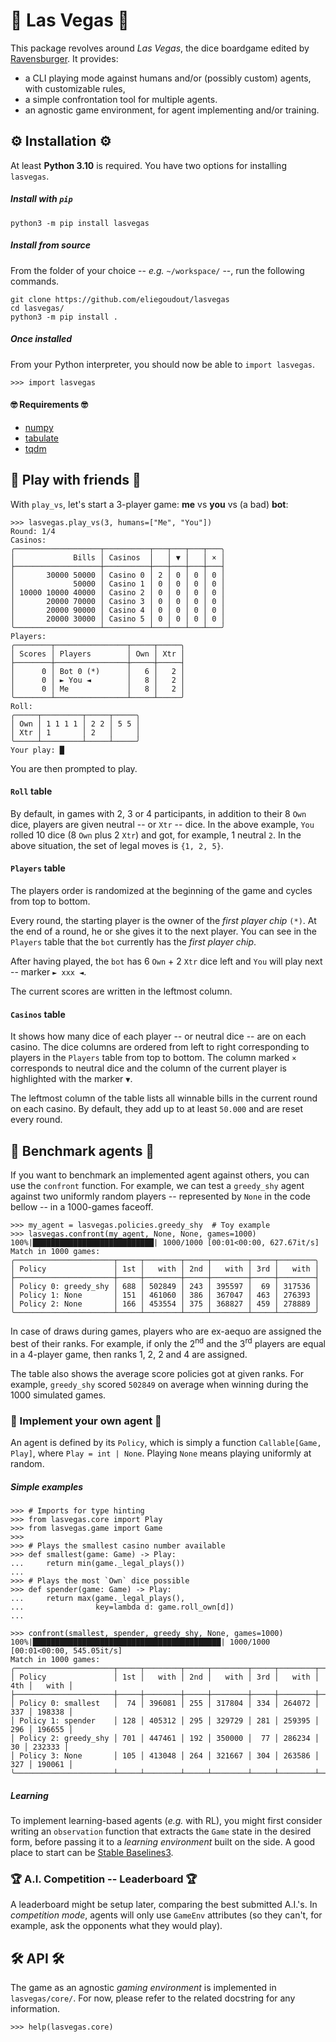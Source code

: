 # 🎲 Las Vegas 🎲

This package revolves around _Las Vegas_, the dice boardgame edited by [Ravensburger](https://www.ravensburger.fr/produits/jeux-de-soci%C3%A9t%C3%A9/jeux-d-ambiance/las-vegas-26745/index.html). It provides:

- a CLI playing mode against humans and/or (possibly custom) agents, with customizable rules,
- a simple confrontation tool for multiple agents.
- an agnostic game environment, for agent implementing and/or training.


## ⚙️ Installation ⚙️

At least **Python 3.10** is required. You have two options for installing `lasvegas`.

##### Install with `pip`

```
python3 -m pip install lasvegas
```

##### Install from source

From the folder of your choice -- _e.g._ `~/workspace/` --, run the following commands.
```
git clone https://github.com/eliegoudout/lasvegas
cd lasvegas/
python3 -m pip install .
```

##### Once installed

From your Python interpreter, you should now be able to `import lasvegas`.
```pycon
>>> import lasvegas
```

#### 🤓 Requirements 🤓

- [numpy](https://github.com/numpy/numpy)
- [tabulate](https://github.com/astanin/python-tabulate)
- [tqdm](https://github.com/tqdm/tqdm)

</details>

## 🤜 Play with friends 🤛

With `play_vs`, let's start a 3-player game: **me** vs **you** vs (a bad) **bot**:
```pycon
>>> lasvegas.play_vs(3, humans=["Me", "You"])
Round: 1/4
Casinos:
╭───────────────────┬──────────┬───┬───┬───┬───╮
│             Bills │ Casinos  │   │ ▼ │   │ × │
├───────────────────┼──────────┼───┼───┼───┼───┤
│       30000 50000 │ Casino 0 │ 2 │ 0 │ 0 │ 0 │
│             50000 │ Casino 1 │ 0 │ 0 │ 0 │ 0 │
│ 10000 10000 40000 │ Casino 2 │ 0 │ 0 │ 0 │ 0 │
│       20000 70000 │ Casino 3 │ 0 │ 0 │ 0 │ 0 │
│       20000 90000 │ Casino 4 │ 0 │ 0 │ 0 │ 0 │
│       20000 30000 │ Casino 5 │ 0 │ 0 │ 0 │ 0 │
╰───────────────────┴──────────┴───┴───┴───┴───╯
Players:
╭────────┬────────────────┬─────┬─────╮
│ Scores │ Players        │ Own │ Xtr │
├────────┼────────────────┼─────┼─────┤
│      0 │ Bot 0 (*)      │   6 │   2 │
│      0 │ ► You ◄        │   8 │   2 │
│      0 │ Me             │   8 │   2 │
╰────────┴────────────────┴─────┴─────╯
Roll:
╭─────┬─────────┬─────┬─────╮
│ Own │ 1 1 1 1 │ 2 2 │ 5 5 │
│ Xtr │ 1       │ 2   │     │
╰─────┴─────────┴─────┴─────╯
Your play: █
```

You are then prompted to play.

#### `Roll` table

By default, in games with 2, 3 or 4 participants, in addition to their 8 `Own` dice, players are given neutral -- or `Xtr` -- dice. In the above example, `You` rolled 10 dice (8 `Own` plus 2 `Xtr`) and got, for example, 1 neutral `2`. In the above situation, the set of legal moves is `{1, 2, 5}`.

#### `Players` table

The players order is randomized at the beginning of the game and cycles from top to bottom.

Every round, the starting player is the owner of the _first player chip_ `(*)`. At the end of a round, he or she gives it to the next player. You can see in the `Players` table that the `bot` currently has the _first player chip_.

After having played, the `bot` has 6 `Own` + 2 `Xtr` dice left and `You` will play next -- marker `► xxx ◄`.

The current scores are written in the leftmost column.

#### `Casinos` table

It shows how many dice of each player -- or neutral dice -- are on each casino. The dice columns are ordered from left to right corresponding to players in the `Players` table from top to bottom. The column marked `×` corresponds to neutral dice and the column of the current player is highlighted with the marker `▼`.

The leftmost column of the table lists all winnable bills in the current round on each casino. By default, they add up to at least `50.000` and are reset every round.


## 🤖 Benchmark agents 🤖

If you want to benchmark an implemented agent against others, you can use the `confront` function. For example, we can test a `greedy_shy` agent against two uniformly random players -- represented by `None` in the code bellow -- in a 1000-games faceoff. 
```pycon
>>> my_agent = lasvegas.policies.greedy_shy  # Toy example
>>> lasvegas.confront(my_agent, None, None, games=1000)
100%|███████████████████████████| 1000/1000 [00:01<00:00, 627.67it/s]
Match in 1000 games:
╭──────────────────────┬─────┬────────┬─────┬────────┬─────┬────────╮
│ Policy               │ 1st │   with │ 2nd │   with │ 3rd │   with │
├──────────────────────┼─────┼────────┼─────┼────────┼─────┼────────┤
│ Policy 0: greedy_shy │ 688 │ 502849 │ 243 │ 395597 │  69 │ 317536 │
│ Policy 1: None       │ 151 │ 461060 │ 386 │ 367047 │ 463 │ 276393 │
│ Policy 2: None       │ 166 │ 453554 │ 375 │ 368827 │ 459 │ 278889 │
╰──────────────────────┴─────┴────────┴─────┴────────┴─────┴────────╯
```

In case of draws during games, players who are ex-aequo are assigned the best of their ranks. For example, if only the 2<sup>nd</sup> and the 3<sup>rd</sup> players are equal in a 4-player game, then ranks 1, 2, 2 and 4 are assigned.

The table also shows the average score policies got at given ranks. For example, `greedy_shy` scored `502849` on average when winning during the 1000 simulated games.

### 🧠 Implement your own agent 🧠

An agent is defined by its `Policy`, which is simply a function `Callable[Game, Play]`, where `Play = int | None`. Playing `None` means playing uniformly at random.

##### Simple examples

```pycon
>>> # Imports for type hinting
>>> from lasvegas.core import Play
>>> from lasvegas.game import Game
>>> 
>>> # Plays the smallest casino number available
>>> def smallest(game: Game) -> Play:
...     return min(game._legal_plays())
... 
>>> # Plays the most `Own` dice possible
>>> def spender(game: Game) -> Play:
...     return max(game._legal_plays(),
...                key=lambda d: game.roll_own[d])
... 
```
```pycon
>>> confront(smallest, spender, greedy_shy, None, games=1000)
100%|██████████████████████████████████████████| 1000/1000 [00:01<00:00, 545.05it/s]
Match in 1000 games:
╭──────────────────────┬─────┬────────┬─────┬────────┬─────┬────────┬─────┬────────╮
│ Policy               │ 1st │   with │ 2nd │   with │ 3rd │   with │ 4th │   with │
├──────────────────────┼─────┼────────┼─────┼────────┼─────┼────────┼─────┼────────┤
│ Policy 0: smallest   │  74 │ 396081 │ 255 │ 317804 │ 334 │ 264072 │ 337 │ 198338 │
│ Policy 1: spender    │ 128 │ 405312 │ 295 │ 329729 │ 281 │ 259395 │ 296 │ 196655 │
│ Policy 2: greedy_shy │ 701 │ 447461 │ 192 │ 350000 │  77 │ 286234 │  30 │ 232333 │
│ Policy 3: None       │ 105 │ 413048 │ 264 │ 321667 │ 304 │ 263586 │ 327 │ 190061 │
╰──────────────────────┴─────┴────────┴─────┴────────┴─────┴────────┴─────┴────────╯
```

##### Learning

To implement learning-based agents (_e.g._ with RL), you might first consider writing an `observation` function that extracts the `Game` state in the desired form, before passing it to a _learning environment_ built on the side. A good place to start can be [Stable Baselines3](https://stable-baselines3.readthedocs.io/en/master/).

### 🏆 A.I. Competition -- Leaderboard 🏆

A leaderboard might be setup later, comparing the best submitted A.I.'s. In _competition mode_, agents will only use `GameEnv` attributes (so they can't, for example, ask the opponents what they would play).


## 🛠️ API 🛠️

The game as an agnostic _gaming environment_ is implemented in `lasvegas/core/`. For now, please refer to the related docstring for any information.

```pycon
>>> help(lasvegas.core)
```
